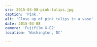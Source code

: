 ```yaml
---
src: 2015-03-08-pink-tulips.jpg
caption: 'Pink.'
alt: 'Close up of pink tulips in a vase'
date: 2015-03-08
camera: 'Fujifilm X-E2'
location: 'Washington, DC'

---
```

